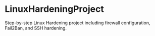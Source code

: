 # LinuxHardeningProject
Step-by-step Linux Hardening project including firewall configuration, Fail2Ban, and SSH hardening.
